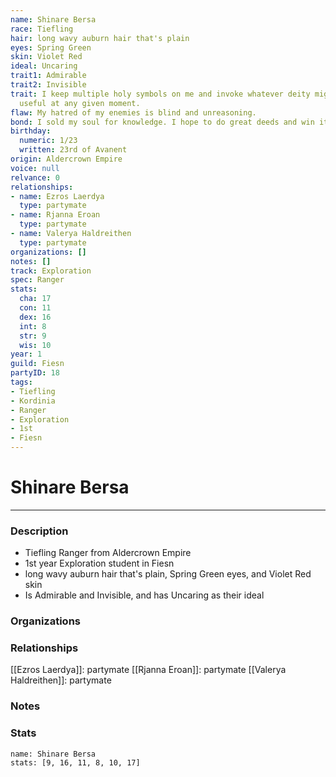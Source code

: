 ```yaml
---
name: Shinare Bersa
race: Tiefling
hair: long wavy auburn hair that's plain
eyes: Spring Green
skin: Violet Red
ideal: Uncaring
trait1: Admirable
trait2: Invisible
trait: I keep multiple holy symbols on me and invoke whatever deity might come in
  useful at any given moment.
flaw: My hatred of my enemies is blind and unreasoning.
bond: I sold my soul for knowledge. I hope to do great deeds and win it back.
birthday:
  numeric: 1/23
  written: 23rd of Avanent
origin: Aldercrown Empire
voice: null
relvance: 0
relationships:
- name: Ezros Laerdya
  type: partymate
- name: Rjanna Eroan
  type: partymate
- name: Valerya Haldreithen
  type: partymate
organizations: []
notes: []
track: Exploration
spec: Ranger
stats:
  cha: 17
  con: 11
  dex: 16
  int: 8
  str: 9
  wis: 10
year: 1
guild: Fiesn
partyID: 18
tags:
- Tiefling
- Kordinia
- Ranger
- Exploration
- 1st
- Fiesn
---
```

# Shinare Bersa
---
### Description
- Tiefling Ranger from Aldercrown Empire
- 1st year Exploration student in Fiesn
- long wavy auburn hair that's plain, Spring Green eyes, and Violet Red skin
- Is Admirable and Invisible, and has Uncaring as their ideal

### Organizations

### Relationships
[[Ezros Laerdya]]: partymate
[[Rjanna Eroan]]: partymate
[[Valerya Haldreithen]]: partymate

### Notes

### Stats
```statblock
name: Shinare Bersa
stats: [9, 16, 11, 8, 10, 17]
```